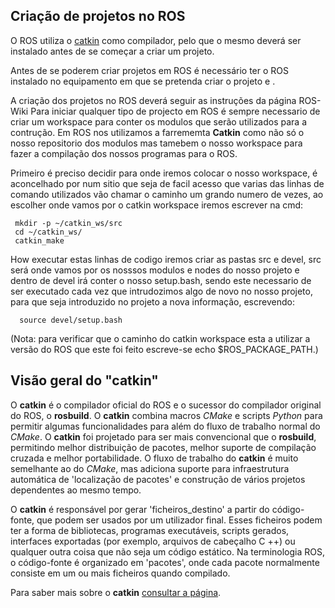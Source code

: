## Criação de projetos no ROS
O ROS utiliza o [catkin](#Visão-geral-do-"catkin") como compilador, pelo que o mesmo deverá ser instalado antes de se começar a criar um projeto.


Antes de se poderem criar projetos em ROS é necessário ter o ROS instalado no equipamento em que se pretenda criar o projeto e .

A criação dos projetos no ROS deverá seguir as instruções da página ROS-Wiki Para iniciar qualquer tipo de projecto em ROS é sempre necessario de criar um workspace para conter os modulos que serão utilizados para a contrução. Em ROS nos utilizamos a farrememta **Catkin** como não só o nosso repositorio dos modulos mas tamebem o nosso workspace para fazer a compilação dos nossos programas para o ROS.

Primeiro é preciso decidir para onde iremos colocar o nosso workspace, é aconcelhado por num sitio que seja de facil acesso que varias das linhas de comando utilizados vão chamar o caminho um grando numero de vezes, ao escolher onde vamos por o catkin workspace iremos escrever na cmd:

     mkdir -p ~/catkin_ws/src
     cd ~/catkin_ws/
     catkin_make

How executar estas linhas de codigo iremos criar as pastas src e devel, src será onde vamos por os nosssos modulos e nodes do nosso projeto e dentro de devel irá conter o nosso setup.bash, sendo este necessario de ser executado cada vez que intrudozimos algo de novo no nosso projeto, para que seja introduzido no projeto a nova informação, escrevendo:

      source devel/setup.bash
(Nota: para verificar que o caminho do catkin workspace esta a utilizar a versão do ROS que este foi feito escreve-se echo $ROS_PACKAGE_PATH.)

## Visão geral do "catkin"
O __catkin__ é o compilador oficial do ROS e o sucessor do compilador original do ROS, o __rosbuild__. O __catkin__ combina macros _CMake_ e scripts _Python_ para permitir algumas funcionalidades para além do fluxo de trabalho normal do _CMake_. O __catkin__ foi projetado para ser mais convencional que o __rosbuild__, permitindo melhor distribuição de pacotes, melhor suporte de compilação cruzada e melhor portabilidade. O fluxo de trabalho do __catkin__ é muito semelhante ao do _CMake_, mas adiciona suporte para infraestrutura automática de 'localização de pacotes' e construção de vários projetos dependentes ao mesmo tempo.

O __catkin__ é responsável por gerar 'ficheiros_destino' a partir do código-fonte, que podem ser usados por um utilizador final. Esses ficheiros podem ter a forma de bibliotecas, programas executáveis, scripts gerados, interfaces exportadas (por exemplo, arquivos de cabeçalho C ++) ou qualquer outra coisa que não seja um código estático. Na terminologia ROS, o código-fonte é organizado em 'pacotes', onde cada pacote normalmente consiste em um ou mais ficheiros quando compilado.

Para saber mais sobre o __catkin__ [consultar a página](https://wiki.ros.org/catkin/conceptual_overview).

